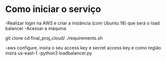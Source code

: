 # Como iniciar o serviço

-Realizar login na AWS e criar a instância (com Ubuntu 18) que será o load balancer
-Acessar a máquina


git clone
cd final_proj_cloud/
./requirements.sh

-aws configure, insira o seu access key e secret access key e como região insira us-east-1
-python3 loadbalancer.py
